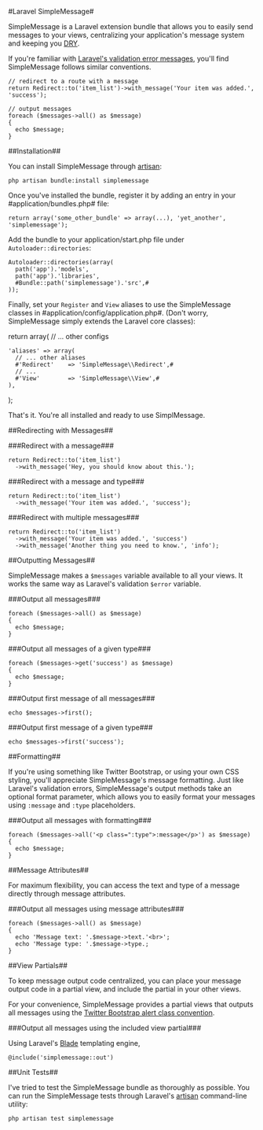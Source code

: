 #Laravel SimpleMessage#

SimpleMessage is a Laravel extension bundle that allows you to easily send messages to your views, centralizing your application's message system and keeping you [DRY][dry].

[dry]: http://en.wikipedia.org/wiki/Don't_repeat_yourself "Don't Repeat Yourself"

If you're familiar with [Laravel's validation error messages][validation], you'll find SimpleMessage follows similar conventions.

[validation]: http://laravel.com/docs/validation#retrieving-error-messages

    // redirect to a route with a message
    return Redirect::to('item_list')->with_message('Your item was added.', 'success');

    // output messages
    foreach ($messages->all() as $message)
    {
      echo $message;
    }

##Installation##

You can install SimpleMessage through [artisan][art-install]:

[art-install]: http://laravel.com/docs/bundles#installing-bundles

    php artisan bundle:install simplemessage

Once you've installed the bundle, register it by adding an entry in your #application/bundles.php# file:

    return array('some_other_bundle' => array(...), 'yet_another', 'simplemessage');

Add the bundle to your application/start.php file under `Autoloader::directories`:

    Autoloader::directories(array(
      path('app').'models',
      path('app').'libraries',
      #Bundle::path('simplemessage').'src',#
    ));

Finally, set your `Register` and `View` aliases to use the SimpleMessage classes in #application/config/application.php#. (Don't worry, SimpleMessage simply extends the Laravel core classes):

  return array(
    // ... other configs

    'aliases' => array(
      // ... other aliases
      #'Redirect'    => 'SimpleMessage\\Redirect',#
      // ...
      #'View'        => 'SimpleMessage\\View',#
    ),
  );

That's it. You're all installed and ready to use SimplMessage.

##Redirecting with Messages##

###Redirect with a message###

    return Redirect::to('item_list')
      ->with_message('Hey, you should know about this.');

###Redirect with a message and type###

    return Redirect::to('item_list')
      ->with_message('Your item was added.', 'success');

###Redirect with multiple messages###

    return Redirect::to('item_list')
      ->with_message('Your item was added.', 'success')
      ->with_message('Another thing you need to know.', 'info');

##Outputting Messages##

SimpleMessage makes a `$messages` variable available to all your views. It works the same way as Laravel's validation `$error` variable.

###Output all messages###

    foreach ($messages->all() as $message)
    {
      echo $message;
    }

###Output all messages of a given type###
  
    foreach ($messages->get('success') as $message)
    {
      echo $message;
    }
  
###Output first message of all messages###

    echo $messages->first();

###Output first message of a given type###

    echo $messages->first('success');

##Formatting##

If you're using something like Twitter Bootstrap, or using your own CSS styling, you'll appreciate SimpleMessage's message formatting. Just like Laravel's validation errors, SimpleMessage's output methods take an optional format parameter, which allows you to easily format your messages using `:message` and `:type` placeholders.

###Output all messages with formatting###

    foreach ($messages->all('<p class=":type">:message</p>') as $message)
    {
      echo $message;
    }

##Message Attributes##

For maximum flexibility, you can access the text and type of a message directly
through message attributes.

###Output all messages using message attributes###

    foreach ($messages->all() as $message)
    {
      echo 'Message text: '.$message->text.'<br>';
      echo 'Message type: '.$message->type.;
    }

##View Partials##

To keep message output code centralized, you can place your message output code in a partial view, and include the partial in your other views.

For your convenience, SimpleMessage provides a partial views that outputs
all messages using the [Twitter Bootstrap alert class convention][bootstrap].

[bootstrap]: http://twitter.github.com/bootstrap/components.html#alerts

###Output all messages using the included view partial###

Using Laravel's [Blade][blade] templating engine,

[blade]: http://laravel.com/docs/views/templating#blade-template-engine

    @include('simplemessage::out')

##Unit Tests##

I've tried to test the SimpleMessage bundle as thoroughly as possible. You can run the SimpleMessage tests through Laravel's [artisan][artisan] command-line utility:

[artisan]: http://laravel.com/docs/artisan/commands#unit-tests

    php artisan test simplemessage

